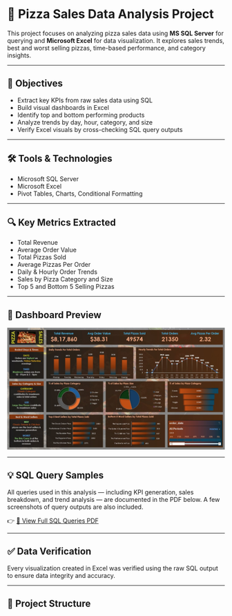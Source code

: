 # 🍕 Pizza Sales Data Analysis Project

This project focuses on analyzing pizza sales data using **MS SQL Server** for querying and **Microsoft Excel** for data visualization. It explores sales trends, best and worst selling pizzas, time-based performance, and category insights.

---

## 📌 Objectives

- Extract key KPIs from raw sales data using SQL
- Build visual dashboards in Excel
- Identify top and bottom performing products
- Analyze trends by day, hour, category, and size
- Verify Excel visuals by cross-checking SQL query outputs

---

## 🛠️ Tools & Technologies

- Microsoft SQL Server
- Microsoft Excel
- Pivot Tables, Charts, Conditional Formatting

---

## 🔍 Key Metrics Extracted

- Total Revenue
- Average Order Value
- Total Pizzas Sold
- Average Pizzas Per Order
- Daily & Hourly Order Trends
- Sales by Pizza Category and Size
- Top 5 and Bottom 5 Selling Pizzas

---

## 📸 Dashboard Preview

![Pizza Sales Dashboard](images/dashboard.jpg)

---

## 💡 SQL Query Samples

All queries used in this analysis — including KPI generation, sales breakdown, and trend analysis — are documented in the PDF below. A few screenshots of query outputs are also included.

👉 [📄 View Full SQL Queries PDF](My%20PIZZA%20SALES%20QUERIES.pdf)

---

## ✅ Data Verification

Every visualization created in Excel was verified using the raw SQL output to ensure data integrity and accuracy.

---

## 📁 Project Structure

